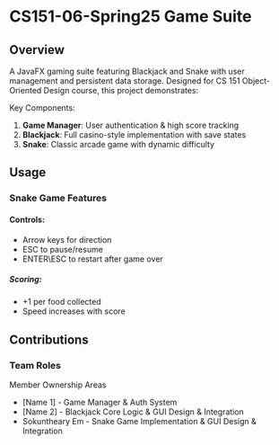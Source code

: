 # CS151-06-Spring25 Game Suite

## Overview
A JavaFX gaming suite featuring Blackjack and Snake with user management and persistent data storage. Designed for CS 151 Object-Oriented Design course, this project demonstrates:

Key Components:
1. **Game Manager**: User authentication & high score tracking
2. **Blackjack**: Full casino-style implementation with save states
3. **Snake**: Classic arcade game with dynamic difficulty

## Usage
### Snake Game Features
#### Controls:
- Arrow keys for direction
- ESC to pause/resume
- ENTER\ESC to restart after game over

##### Scoring:
- +1 per food collected
- Speed increases with score

## Contributions
### Team Roles
Member	Ownership Areas
- [Name 1] - Game Manager & Auth System
- [Name 2] - Blackjack Core Logic & GUI Design & Integration
- Sokuntheary Em	- Snake Game Implementation & GUI Design & Integration
